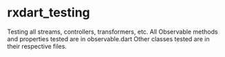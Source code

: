 # rxdart_testing
 Testing all streams, controllers, transformers, etc.
 All Observable methods and properties tested are in observable.dart
 Other classes tested are in their respective files.
